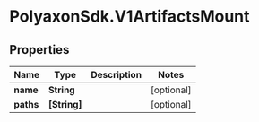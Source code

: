 # PolyaxonSdk.V1ArtifactsMount

## Properties
Name | Type | Description | Notes
------------ | ------------- | ------------- | -------------
**name** | **String** |  | [optional] 
**paths** | **[String]** |  | [optional] 


